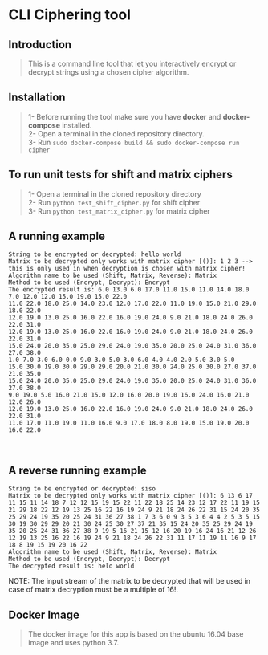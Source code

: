 # CLI Ciphering tool

## Introduction

> This is a command line tool that let you interactively encrypt or decrypt strings using a chosen cipher algorithm. 

## Installation

> 1- Before running the tool make sure you have **docker** and **docker-compose** installed. <br  />
2- Open a terminal in the cloned repository directory. <br />
3- Run ```sudo docker-compose build && sudo docker-compose run cipher```

## To run unit tests for shift and matrix ciphers

> 1- Open a terminal in the cloned repository directory <br />
  2- Run ```python test_shift_cipher.py``` for shift cipher <br />
  3- Run ```python test_matrix_cipher.py``` for matrix cipher <br />

## A running example
>
```
String to be encrypted or decrypted: hello world
Matrix to be decrypted only works with matrix cipher [()]: 1 2 3 --> this is only used in when decryption is chosen with matrix cipher!
Algorithm name to be used (Shift, Matrix, Reverse): Matrix
Method to be used (Encrypt, Decrypt): Encrypt
The encrypted result is: 6.0 13.0 6.0 17.0 11.0 15.0 11.0 14.0 18.0 7.0 12.0 12.0 15.0 19.0 15.0 22.0 
11.0 22.0 18.0 25.0 14.0 23.0 12.0 17.0 22.0 11.0 19.0 15.0 21.0 29.0 18.0 22.0 
12.0 19.0 13.0 25.0 16.0 22.0 16.0 19.0 24.0 9.0 21.0 18.0 24.0 26.0 22.0 31.0 
12.0 19.0 13.0 25.0 16.0 22.0 16.0 19.0 24.0 9.0 21.0 18.0 24.0 26.0 22.0 31.0 
15.0 24.0 20.0 35.0 25.0 29.0 24.0 19.0 35.0 20.0 25.0 24.0 31.0 36.0 27.0 38.0 
1.0 7.0 3.0 6.0 0.0 9.0 3.0 5.0 3.0 6.0 4.0 4.0 2.0 5.0 3.0 5.0 
15.0 30.0 19.0 30.0 29.0 29.0 20.0 21.0 30.0 24.0 25.0 30.0 27.0 37.0 21.0 35.0 
15.0 24.0 20.0 35.0 25.0 29.0 24.0 19.0 35.0 20.0 25.0 24.0 31.0 36.0 27.0 38.0 
9.0 19.0 5.0 16.0 21.0 15.0 12.0 16.0 20.0 19.0 16.0 24.0 16.0 21.0 12.0 26.0 
12.0 19.0 13.0 25.0 16.0 22.0 16.0 19.0 24.0 9.0 21.0 18.0 24.0 26.0 22.0 31.0 
11.0 17.0 11.0 19.0 11.0 16.0 9.0 17.0 18.0 8.0 19.0 15.0 19.0 20.0 16.0 22.0
``` 
<br />

## A reverse running example
>
```
String to be encrypted or decrypted: siso
Matrix to be decrypted only works with matrix cipher [()]: 6 13 6 17 11 15 11 14 18 7 12 12 15 19 15 22 11 22 18 25 14 23 12 17 22 11 19 15 21 29 18 22 12 19 13 25 16 22 16 19 24 9 21 18 24 26 22 31 15 24 20 35 25 29 24 19 35 20 25 24 31 36 27 38 1 7 3 6 0 9 3 5 3 6 4 4 2 5 3 5 15 30 19 30 29 29 20 21 30 24 25 30 27 37 21 35 15 24 20 35 25 29 24 19 35 20 25 24 31 36 27 38 9 19 5 16 21 15 12 16 20 19 16 24 16 21 12 26 12 19 13 25 16 22 16 19 24 9 21 18 24 26 22 31 11 17 11 19 11 16 9 17 18 8 19 15 19 20 16 22
Algorithm name to be used (Shift, Matrix, Reverse): Matrix
Method to be used (Encrypt, Decrypt): Decrypt
The decrypted result is: helo world
````
NOTE: The input stream of the matrix to be decrypted that will be used in case of matrix decryption must be a multiple of 16!.



## Docker Image

> The docker image for this app is based on the ubuntu 16.04 base image and uses python 3.7.
